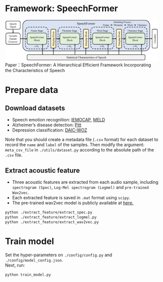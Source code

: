# Framework: SpeechFormer
![SpeechFormer](./figures/framework.png)
Paper：SpeechFormer: A Hierarchical Efficient Framework Incorporating the Characteristics of Speech

# Prepare data
## Download datasets
* Speech emotion recognition: [IEMOCAP](https://sail.usc.edu/iemocap/index.html), [MELD](https://affective-meld.github.io/)  
* Alzheimer’s disease detection: [Pitt](https://dementia.talkbank.org/)  
* Depression classification: [DAIC-WOZ](https://dcapswoz.ict.usc.edu/)  

Note that you should create a metadata file (`.csv` format) for each dataset to record the `name` and `label` of the samples. Then modify the argument: `meta_csv_file` in `./utils/dataset.py` according to the absolute path of the `.csv` file.

## Extract acoustic feature
* Three acoustic features are extracted from each audio sample, including `spectrogram (Spec)`, `Log-Mel spectrogram (Logmel)` and `pre-trained Wav2vec`.  
* Each extracted feature is saved in `.mat` format using `scipy`.  
* The pre-trained wav2vec model is publicly available at [here.](https://github.com/pytorch/fairseq/blob/main/examples/wav2vec)
```
python ./extract_feature/extract_spec.py
python ./extract_feature/extract_logmel.py
python ./extract_feature/extract_wav2vec.py
```

# Train model
Set the hyper-parameters on `./config/config.py` and `./config/model_config.json`.  
Next, run:
```
python train_model.py
```

